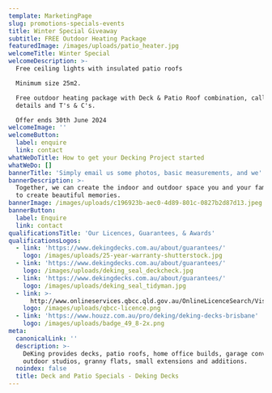 ```yaml
---
template: MarketingPage
slug: promotions-specials-events
title: Winter Special Giveaway
subtitle: FREE Outdoor Heating Package
featuredImage: /images/uploads/patio_heater.jpg
welcomeTitle: Winter Special
welcomeDescription: >-
  Free ceiling lights with insulated patio roofs

  Minimum size 25m2.

  Free outdoor heating package with Deck & Patio Roof combination, call for
  details and T's & C's.

  Offer ends 30th June 2024
welcomeImage: ''
welcomeButton:
  label: enquire
  link: contact
whatWeDoTitle: How to get your Decking Project started
whatWeDo: []
bannerTitle: 'Simply email us some photos, basic measurements, and we''ll provide you a quote'
bannerDescription: >-
  Together, we can create the indoor and outdoor space you and your family needs
  to create beautiful memories. 
bannerImage: /images/uploads/c196923b-aec0-4d89-801c-0827b2d87d13.jpeg
bannerButton:
  label: Enquire
  link: contact
qualificationsTitle: 'Our Licences, Guarantees, & Awards'
qualificationsLogos:
  - link: 'https://www.dekingdecks.com.au/about/guarantees/'
    logo: /images/uploads/25-year-warranty-shutterstock.jpg
  - link: 'https://www.dekingdecks.com.au/about/guarantees/'
    logo: /images/uploads/deking_seal_deckcheck.jpg
  - link: 'https://www.dekingdecks.com.au/about/guarantees/'
    logo: /images/uploads/deking_seal_tidyman.jpg
  - link: >-
      http://www.onlineservices.qbcc.qld.gov.au/OnlineLicenceSearch/VisualElements/ShowDetailResultContent.aspx?LicNO=1042297&licCat=LIC&name=&firstName=&searchType=Contractor&FromPage=SearchContr
    logo: /images/uploads/qbcc-licence.png
  - link: 'https://www.houzz.com.au/pro/deking/deking-decks-brisbane'
    logo: /images/uploads/badge_49_8-2x.png
meta:
  canonicalLink: ''
  description: >-
    DeKing provides decks, patio roofs, home office builds, garage conversions,
    outdoor studios, granny flats, small extensions and additions.
  noindex: false
  title: Deck and Patio Specials - Deking Decks
---
```


